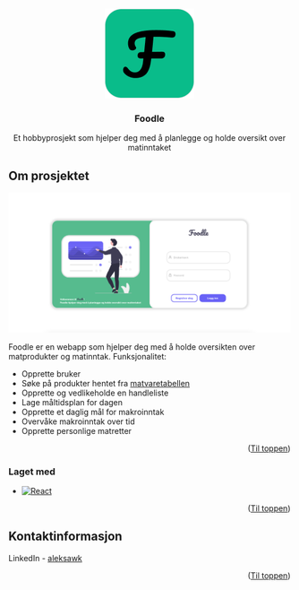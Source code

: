 <a name="readme-top"></a>

<!-- PROJECT LOGO -->
<br />
<div align="center">
  <a href="https://github.com/AleksanderWK/Foodle">
    <img src="./images/FoodleFavicon.png" alt="Logo" width="160" height="160">
  </a>

<h3 align="center">Foodle</h3>

  <p align="center">
    Et hobbyprosjekt som hjelper deg med å planlegge og holde oversikt over matinntaket
    <br />
  </p>
</div>

## Om prosjektet

<img src="./images/loginPage.png" >

Foodle er en webapp som hjelper deg med å holde oversikten over matprodukter og matinntak. Funksjonalitet:
- Opprette bruker
- Søke på produkter hentet fra [matvaretabellen](https://www.matportalen.no/)
- Opprette og vedlikeholde en handleliste
- Lage måltidsplan for dagen
- Opprette et daglig mål for makroinntak
- Overvåke makroinntak over tid
- Opprette personlige matretter

<p align="right">(<a href="#readme-top">Til toppen</a>)</p>

### Laget med

- [![React][react.js]][react-url]

<p align="right">(<a href="#readme-top">Til toppen</a>)</p>

<!-- CONTACT -->

## Kontaktinformasjon

LinkedIn - [aleksawk](https://www.linkedin.com/in/aleksawk/)

<p align="right">(<a href="#readme-top">Til toppen</a>)</p>

<!-- MARKDOWN LINKS & IMAGES -->
<!-- https://www.markdownguide.org/basic-syntax/#reference-style-links -->

[react.js]: https://img.shields.io/badge/React-20232A?style=for-the-badge&logo=react&logoColor=61DAFB
[react-url]: https://reactjs.org/
